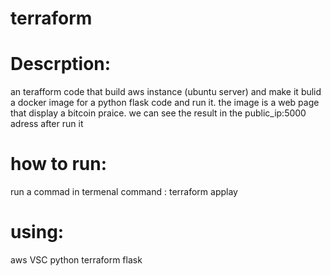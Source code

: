 # terraform
# Descrption:
an terafform code that build aws instance (ubuntu server) and make it bulid a docker image for a python flask code and run it.
the image is a web page that display a bitcoin praice.
we can see the result in the public_ip:5000 adress after run it

# how to run: 
run a commad in termenal
command : terraform applay

# using:
aws
VSC
python
terraform
flask
